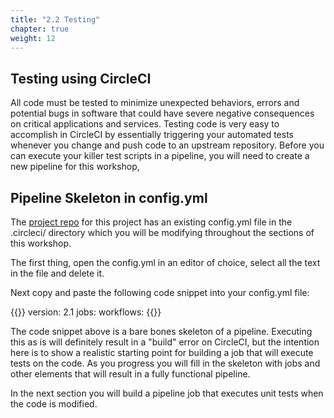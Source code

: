 ```yaml
---
title: "2.2 Testing"
chapter: true
weight: 12
---
```


## Testing using CircleCI

All code must be tested to minimize unexpected behaviors, errors and potential bugs in software that could have severe negative consequences on critical applications and services. Testing code is very easy to accomplish in CircleCI by essentially triggering your automated tests whenever you change and push code to an upstream repository. Before you can execute your killer test scripts in a pipeline, you will need to create a new pipeline for this workshop,

## Pipeline Skeleton in config.yml

The [project repo][1] for this project has an existing config.yml file in the .circleci/ directory which you will be modifying throughout the sections of this workshop.

The first thing, open the config.yml in an editor of choice, select all the text in the file and delete it.

Next copy and paste the following code snippet into your config.yml file:

{{<highlight yaml>}}
version: 2.1
jobs:
workflows:
{{</highlight>}}

The code snippet above is a bare bones skeleton of a pipeline. Executing this as is will definitely result in a "build" error on CircleCI, but the intention here is to show a realistic starting point for building a job that will execute tests on the code. As you progress you will fill in the skeleton with jobs and other elements that will result in a fully functional pipeline.

In the next section you will build a pipeline job that executes unit tests when the code is modified.


<!-- URL Links index -->
[1]: https://github.com/CircleCI-Public/aws-circleci-modernization-workshop-code



